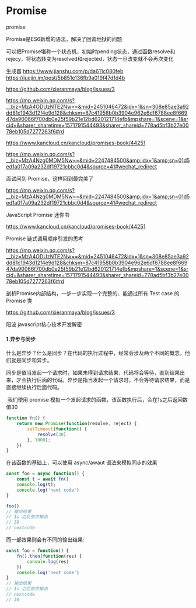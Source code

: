 # Promise 
promise

Promise是ES6新增的语法，解决了回调地狱的问题

可以把Promise堪称一个状态机，初始时pending状态，通过函数resolve和rejecy，将状态转变为resolved和rejected，状态一旦改变就不会再次变化

生成器
https://www.jianshu.com/p/da611c080feb
https://juejin.im/post/5b851e136fb9a019f47d1d4b


https://github.com/xieranmaya/blog/issues/3


https://mp.weixin.qq.com/s?__biz=MzA4ODUzNTE2Nw==&mid=2451046472&idx=1&sn=308e85ae3a92dd81c1943d12f4e9d128&chksm=87c41958b0b3904e962e6df6788ee8f66947da90066f700db0e25f59b21e12bd620121714efb&mpshare=1&scene=1&srcid=&sharer_sharetime=1571791544493&sharer_shareid=778ad5bf3b27e0078eb105d7277263f6#rd

https://www.kancloud.cn/kancloud/promises-book/44251

https://mp.weixin.qq.com/s?__biz=MzA4Nzg0MDM5Nw==&mid=2247484500&amp;idx=1&amp;sn=01d5ed1a017a09a232df19721cbbc0d4&source=41#wechat_redirect





面试问到 Promise，这样回到最完美了

https://mp.weixin.qq.com/s?__biz=MzA4Nzg0MDM5Nw==&mid=2247484500&amp;idx=1&amp;sn=01d5ed1a017a09a232df19721cbbc0d4&source=41#wechat_redirect



JavaScript Promise 迷你书

https://www.kancloud.cn/kancloud/promises-book/44251



Promise 链式调用顺序引发的思考

https://mp.weixin.qq.com/s?__biz=MzA4ODUzNTE2Nw==&mid=2451046472&idx=1&sn=308e85ae3a92dd81c1943d12f4e9d128&chksm=87c41958b0b3904e962e6df6788ee8f66947da90066f700db0e25f59b21e12bd620121714efb&mpshare=1&scene=1&srcid=&sharer_sharetime=1571791544493&sharer_shareid=778ad5bf3b27e0078eb105d7277263f6#rd



剖析Promise内部结构，一步一步实现一个完整的、能通过所有 Test case 的Promise 类

https://github.com/xieranmaya/blog/issues/3







阳波 javascript核心技术开发解密

#### 1.异步与同步

​	什么是异步？什么是同步？在代码的执行过程中，经常会涉及两个不同的概念，他们就是同步和异步。

​	同步是值当发起一个请求时，如果未得到请求结果，代码将会等待，直到结果出来，才会执行后面的代码。异步是指当发起一个请求时，不会等待请求结果，而是直接继续执行后面代码。

​	我们使用 promise 模拟一个发起请求的函数，该函数执行后，会在1s之后返回数值30

```javascript
function fn() {
    return new Promise(function(resolve, reject) {
        setTimeout(function() {
            resolve(30)
        }, 1000);
    })
}
```

在该函数的基础上，可以使用 async/awaut 语法来模拟同步的效果

```javascript
const foo = async function() {
    const t = await fn()
    console.log(t);
    console.log('next code')
}

foo()
// 输出结果
// 1s 之后依次输出 
// 30 
// nextcode
```

而一部效果则会有不同的输出结果:

```javascript
const foo = function() {
    fn().then(function(res) {
        console.log(res)
    })
    console.log('next code')
}
// 输出结果
// 1s 之后依次输出 
// nextcode
// 30
```






















